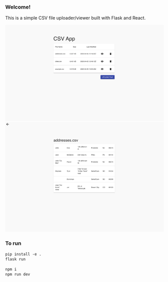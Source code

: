 ### Welcome!

This is a simple CSV file uploader/viewer built with Flask and React.

![Home](./docs/home.png)
![View](./docs/view.png)

### To run

```
pip install -e .
flask run

npm i
npm run dev
```

